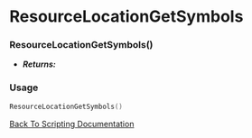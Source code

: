 # ResourceLocationGetSymbols

### ResourceLocationGetSymbols()
- ***Returns:*** 

### Usage

```Lua
ResourceLocationGetSymbols()
```


[Back To Scripting Documentation](../README.md)
